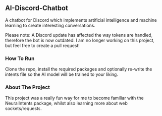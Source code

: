 ## AI-Discord-Chatbot
A chatbot for Discord which implements artificial intelligence and machine learning to create interesting conversations.

Please note: A Discord update has affected the way tokens are handled, therefore the bot is now outdated. I am no longer working on this project, but feel free to create a pull request!

### How To Run

Clone the repo, install the required packages and optionally re-write the intents file so the AI model will be trained to your liking.

### About The Project

This project was a really fun way for me to become familiar with the NeuralIntents package, whilst also learning more about web sockets/requests.
